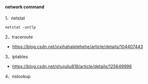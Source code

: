 
#### network command

1、netstat
```shell
netstat -untlp
```

2、traceroute   
- https://blog.csdn.net/xixihahalelehehe/article/details/104407443

3、iptables
- https://blog.csdn.net/shujuliu818/article/details/125649998

4、nslookup
